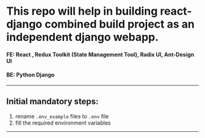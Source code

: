# This repo will help in building react-django combined build project as an independent django webapp.

#### FE: React , Redux Toolkit (State Management Tool), Radix UI, Ant-Design UI

#### BE: Python Django

---

## Initial mandatory steps:

1. rename `.env_example` files to `.env` file
2. fill the required environment variables

---
